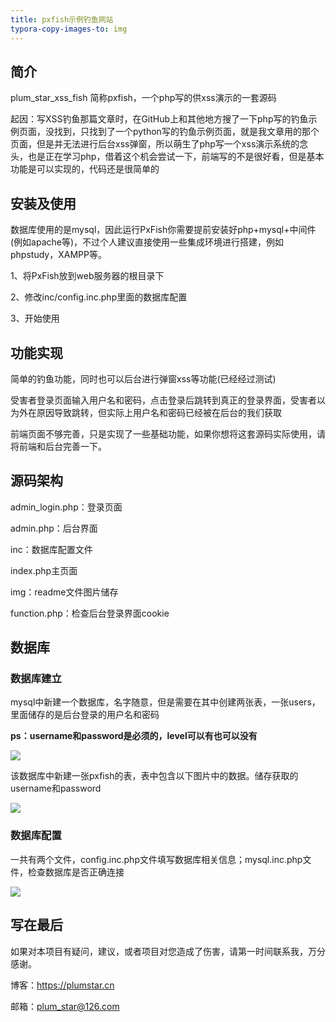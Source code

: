 ```yaml
---
title: pxfish示例钓鱼网站
typora-copy-images-to: img
---
```


## 简介

plum_star_xss_fish 简称pxfish，一个php写的供xss演示的一套源码

起因：写XSS钓鱼那篇文章时，在GitHub上和其他地方搜了一下php写的钓鱼示例页面，没找到，只找到了一个python写的钓鱼示例页面，就是我文章用的那个页面，但是并无法进行后台xss弹窗，所以萌生了php写一个xss演示系统的念头，也是正在学习php，借着这个机会尝试一下，前端写的不是很好看，但是基本功能是可以实现的，代码还是很简单的

## 安装及使用

数据库使用的是mysql，因此运行PxFish你需要提前安装好php+mysql+中间件(例如apache等)，不过个人建议直接使用一些集成环境进行搭建，例如phpstudy，XAMPP等。

1、将PxFish放到web服务器的根目录下

2、修改inc/config.inc.php里面的数据库配置

3、开始使用

## 功能实现

简单的钓鱼功能，同时也可以后台进行弹窗xss等功能(已经经过测试)

受害者登录页面输入用户名和密码，点击登录后跳转到真正的登录界面，受害者以为外在原因导致跳转，但实际上用户名和密码已经被在后台的我们获取

前端页面不够完善，只是实现了一些基础功能，如果你想将这套源码实际使用，请将前端和后台完善一下。

## 源码架构

admin_login.php：登录页面

admin.php：后台界面

inc：数据库配置文件

index.php主页面

img：readme文件图片储存

function.php：检查后台登录界面cookie

## 数据库

### 数据库建立

mysql中新建一个数据库，名字随意，但是需要在其中创建两张表，一张users，里面储存的是后台登录的用户名和密码

**ps：username和password是必须的，level可以有也可以没有**

![](https://s1.ax1x.com/2022/05/06/OKkp4g.png)

该数据库中新建一张pxfish的表，表中包含以下图片中的数据。储存获取的username和password

![](https://s1.ax1x.com/2022/05/06/OKFzE8.png)

### 数据库配置

一共有两个文件，config.inc.php文件填写数据库相关信息；mysql.inc.php文件，检查数据库是否正确连接

![](https://s1.ax1x.com/2022/05/06/OKkSUS.png)

## 写在最后

如果对本项目有疑问，建议，或者项目对您造成了伤害，请第一时间联系我，万分感谢。

博客：https://plumstar.cn

邮箱：plum_star@126.com

